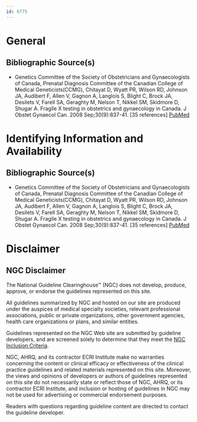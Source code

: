 ```yaml
---
id: 6775
---
```


# General

## Bibliographic Source(s)

- Genetics Committee of the Society of Obstetricians and Gynaecologists of Canada, Prenatal Diagnosis Committee of the Canadian College of Medical Geneticists(CCMG), Chitayat D, Wyatt PR, Wilson RD, Johnson JA, Audibert F, Allen V, Gagnon A, Langlois S, Blight C, Brock JA, Desilets V, Farell SA, Geraghty M, Nelson T, Nikkel SM, Skidmore D, Shugar A. Fragile X testing in obstetrics and gynaecology in Canada. J Obstet Gynaecol Can. 2008 Sep;30(9):837-41. [35 references] [ PubMed ](http://www.ncbi.nlm.nih.gov/entrez/query.fcgi?cmd=Retrieve&db=pubmed&dopt=Abstract&list_uids=18845054)

# Identifying Information and Availability

## Bibliographic Source(s)

- Genetics Committee of the Society of Obstetricians and Gynaecologists of Canada, Prenatal Diagnosis Committee of the Canadian College of Medical Geneticists(CCMG), Chitayat D, Wyatt PR, Wilson RD, Johnson JA, Audibert F, Allen V, Gagnon A, Langlois S, Blight C, Brock JA, Desilets V, Farell SA, Geraghty M, Nelson T, Nikkel SM, Skidmore D, Shugar A. Fragile X testing in obstetrics and gynaecology in Canada. J Obstet Gynaecol Can. 2008 Sep;30(9):837-41. [35 references] [ PubMed ](http://www.ncbi.nlm.nih.gov/entrez/query.fcgi?cmd=Retrieve&db=pubmed&dopt=Abstract&list_uids=18845054)

# Disclaimer

## NGC Disclaimer

The National Guideline Clearinghouse™ (NGC) does not develop, produce, approve, or endorse the guidelines represented on this site.

All guidelines summarized by NGC and hosted on our site are produced under the auspices of medical specialty societies, relevant professional associations, public or private organizations, other government agencies, health care organizations or plans, and similar entities.

Guidelines represented on the NGC Web site are submitted by guideline developers, and are screened solely to determine that they meet the [NGC Inclusion Criteria](/help-and-about/summaries/inclusion-criteria).

NGC, AHRQ, and its contractor ECRI Institute make no warranties concerning the content or clinical efficacy or effectiveness of the clinical practice guidelines and related materials represented on this site. Moreover, the views and opinions of developers or authors of guidelines represented on this site do not necessarily state or reflect those of NGC, AHRQ, or its contractor ECRI Institute, and inclusion or hosting of guidelines in NGC may not be used for advertising or commercial endorsement purposes.

Readers with questions regarding guideline content are directed to contact the guideline developer.

